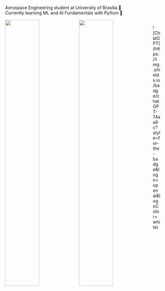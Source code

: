 Aerospace Engineering student at University of Brasília :rocket: <br> Currently learning ML and AI Fundamentals with Python :robot:

<img align="left" width="47%" src="https://github-readme-stats.vercel.app/api?username=joaorunkel&count_private=true&theme=radical" />
<img align="left" width="47%" src="https://github-readme-stats.vercel.app/api/top-langs/?username=joaorunkel&layout=compact&theme=radical" />
<br>
![ChatGPT](https://img.shields.io/badge/chatGPT-74aa9c?style=for-the-badge&logo=openai&logoColor=white)
















